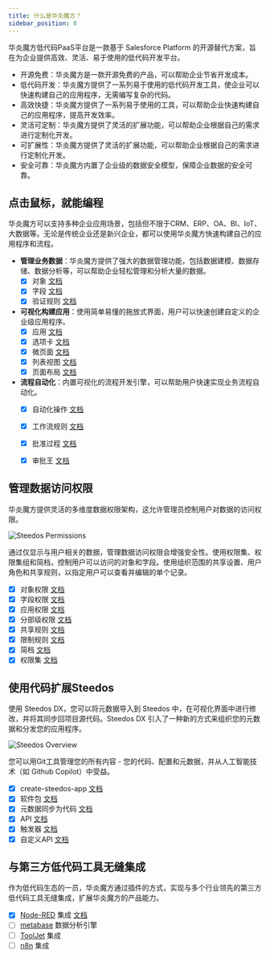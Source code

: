 ```yaml
---
title: 什么是华炎魔方？
sidebar_position: 0
---
```


华炎魔方低代码PaaS平台是一款基于 Salesforce Platform 的开源替代方案，旨在为企业提供高效、灵活、易于使用的低代码开发平台。

- 开源免费：华炎魔方是一款开源免费的产品，可以帮助企业节省开发成本。
- 低代码开发：华炎魔方提供了一系列易于使用的低代码开发工具，使企业可以快速构建自己的应用程序，无需编写复杂的代码。
- 高效快捷：华炎魔方提供了一系列易于使用的工具，可以帮助企业快速构建自己的应用程序，提高开发效率。
- 灵活可定制：华炎魔方提供了灵活的扩展功能，可以帮助企业根据自己的需求进行定制化开发。
- 可扩展性：华炎魔方提供了灵活的扩展功能，可以帮助企业根据自己的需求进行定制化开发。
- 安全可靠：华炎魔方内置了企业级的数据安全模型，保障企业数据的安全可靠。

## 点击鼠标，就能编程

华炎魔方可以支持多种企业应用场景，包括但不限于CRM、ERP、OA、BI、IoT、大数据等。无论是传统企业还是新兴企业，都可以使用华炎魔方快速构建自己的应用程序和流程。

- **管理业务数据**：华炎魔方提供了强大的数据管理功能，包括数据建模、数据存储、数据分析等，可以帮助企业轻松管理和分析大量的数据。
  - [x] 对象 [文档](./no-code/customize/object) 
  - [x] 字段 [文档](./no-code/customize/fields/) 
  - [x] 验证规则 [文档](./no-code/customize/validation-rules) 
- **可视化构建应用**：使用简单易懂的拖放式界面，用户可以快速创建自定义的企业级应用程序。
  - [x] 应用 [文档](./no-code/application/app)
  - [x] 选项卡 [文档](./no-code/application/tab)
  - [x] 微页面 [文档](./no-code/amis/) 
  - [x] 列表视图 [文档](./no-code/customize/listview/)
  - [x] 页面布局 [文档](./no-code/customize/page-layout)
- **流程自动化**：内置可视化的流程开发引擎，可以帮助用户快速实现业务流程自动化。
  - [x] 自动化操作 [文档](./automation/automated-actions)
  - [x] 工作流规则 [文档](./automation/workflow-rules)
  - [x] 批准过程 [文档](./automation/approval-process)
  - [x] 审批王 [文档](./automation/approval-king/)


## 管理数据访问权限

华炎魔方提供灵活的多维度数据权限架构，这允许管理员控制用户对数据的访问权限。

![Steedos Permissions](/diagrams/Steedos-Permissions.drawio.svg)

通过仅显示与用户相关的数据，管理数据访问权限会增强安全性。使用权限集、权限集组和简档，控制用户可以访问的对象和字段。使用组织范围的共享设置、用户角色和共享规则，以指定用户可以查看并编辑的单个记录。

  - [x] 对象权限 [文档](./admin/permissions/object-permissions)
  - [x] 字段权限 [文档](./admin/permissions/field-permissions)
  - [x] 应用权限 [文档](./admin/permissions/app-permissions)
  - [x] 分部级权限 [文档](./admin/permissions/division)
  - [x] 共享规则 [文档](./admin/permissions/sharing-rules)
  - [x] 限制规则 [文档](./admin/permissions/restriction-rules)
  - [x] 简档 [文档](./admin/permissions/profile)
  - [x] 权限集 [文档](./admin/permissions/permission-set)

## 使用代码扩展Steedos

使用 Steedos DX，您可以将元数据导入到 Steedos 中，在可视化界面中进行修改，并将其同步回项目源代码。Steedos DX 引入了一种新的方式来组织您的元数据和分发您的应用程序。

![Steedos Overview](/img/platform/steedos-dx.png)

您可以用Git工具管理您的所有内容 - 您的代码、配置和元数据，并从人工智能技术（如 Github Copilot）中受益。

  - [x] create-steedos-app [文档](./developer/setup/create-steedos-app)
  - [x] 软件包 [文档](./developer/package)
  - [x] 元数据同步为代码 [文档](./developer/sync-metadata)
  - [x] API [文档](./api/rest-api/)
  - [x] 触发器 [文档](./developer/action-trigger)
  - [x] 自定义API [文档](./developer/action-api)
   
## 与第三方低代码工具无缝集成

作为低代码生态的一员，华炎魔方通过插件的方式，实现与多个行业领先的第三方低代码工具无缝集成，扩展华炎魔方的产品能力。

  - [x] [Node-RED](https://github.com/node-red/node-red) 集成 [文档](./integration/node-red)
  - [ ] [metabase](https://github.com/metabase/metabase) 数据分析引擎
  - [ ] [ToolJet](https://github.com/ToolJet/ToolJet/) 集成
  - [ ] [n8n](https://github.com/n8n-io/n8n) 集成
